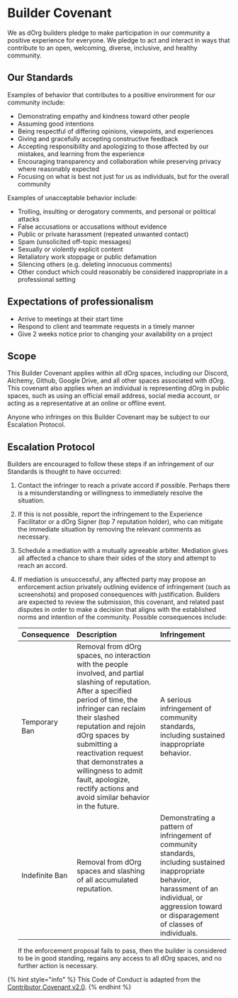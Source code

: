 # Builder Covenant

We as dOrg builders pledge to make participation in our community a positive experience for everyone. We pledge to act and interact in ways that contribute to an open, welcoming, diverse, inclusive, and healthy community.

## Our Standards

Examples of behavior that contributes to a positive environment for our community include:

* Demonstrating empathy and kindness toward other people
* Assuming good intentions
* Being respectful of differing opinions, viewpoints, and experiences
* Giving and gracefully accepting constructive feedback
* Accepting responsibility and apologizing to those affected by our mistakes, and learning from the experience
* Encouraging transparency and collaboration while preserving privacy where reasonably expected
* Focusing on what is best not just for us as individuals, but for the overall community

Examples of unacceptable behavior include:

* Trolling, insulting or derogatory comments, and personal or political attacks
* False accusations or accusations without evidence
* Public or private harassment \(repeated unwanted contact\)
* Spam \(unsolicited off-topic messages\)
* Sexually or violently explicit content
* Retaliatory work stoppage or public defamation
* Silencing others \(e.g. deleting innocuous comments\)
* Other conduct which could reasonably be considered inappropriate in a professional setting

## Expectations of professionalism

* Arrive to meetings at their start time
* Respond to client and teammate requests in a timely manner
* Give 2 weeks notice prior to changing your availability on a project

## Scope

This Builder Covenant applies within all dOrg spaces, including our Discord, Alchemy, Github, Google Drive, and all other spaces associated with dOrg. This covenant also applies when an individual is representing dOrg in public spaces, such as using an official email address, social media account, or acting as a representative at an online or offline event.

Anyone who infringes on this Builder Covenant may be subject to our Escalation Protocol.

## Escalation Protocol

Builders are encouraged to follow these steps if an infringement of our Standards is thought to have occurred:

1. Contact the infringer to reach a private accord if possible. Perhaps there is a misunderstanding or willingness to immediately resolve the situation.
2. If this is not possible, report the infringement to the Experience Facilitator or a dOrg Signer \(top 7 reputation holder\), who can mitigate the immediate situation by removing the relevant comments as necessary.
3. Schedule a mediation with a mutually agreeable arbiter. Mediation gives all affected a chance to share their sides of the story and attempt to reach an accord.
4. If mediation is unsuccessful, any affected party may propose an enforcement action privately outlining evidence of infringement \(such as screenshots\) and proposed consequences with justification. Builders are expected to review the submission, this covenant, and related past disputes in order to make a decision that aligns with the established norms and intention of the community. Possible consequences include:

   | Consequence | Description | Infringement |
   | :--- | :--- | :--- |
   | Temporary Ban | Removal from dOrg spaces, no interaction with the people involved, and partial slashing of reputation. After a specified period of time, the infringer can reclaim their slashed reputation and rejoin dOrg spaces by submitting a reactivation request that demonstrates a willingness to admit fault, apologize, rectify actions and avoid similar behavior in the future. | A serious infringement of community standards, including sustained inappropriate behavior. |
   | Indefinite Ban | Removal from dOrg spaces and slashing of all accumulated reputation. | Demonstrating a pattern of infringement of community standards, including sustained inappropriate behavior, harassment of an individual, or aggression toward or disparagement of classes of individuals. |

   If the enforcement proposal fails to pass, then the builder is considered to be in good standing, regains any access to all dOrg spaces, and no further action is necessary. 

{% hint style="info" %}
This Code of Conduct is adapted from the [Contributor Covenant v2.0](http://contributor-covenant.org/version/2/0/code_of_conduct).
{% endhint %}

